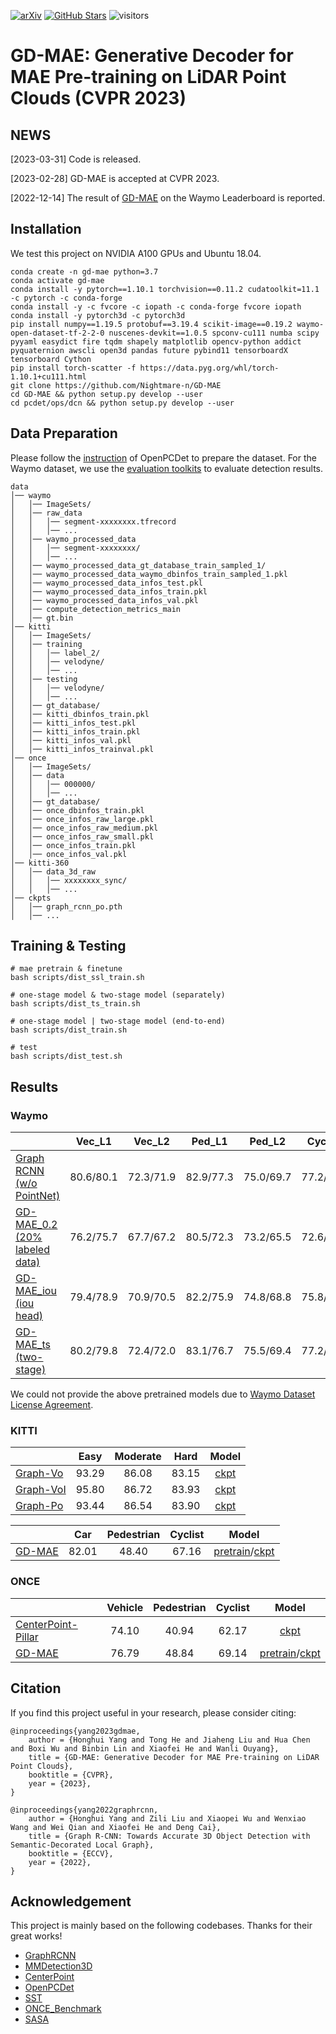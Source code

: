 [![arXiv](https://img.shields.io/badge/arXiv-Paper-<COLOR>.svg)](https://arxiv.org/abs/2212.03010)
[![GitHub Stars](https://img.shields.io/github/stars/Nightmare-n/GD-MAE?style=social)](https://github.com/Nightmare-n/GD-MAE)
![visitors](https://visitor-badge.glitch.me/badge?page_id=Nightmare-n/GD-MAE)

# GD-MAE: Generative Decoder for MAE Pre-training on LiDAR Point Clouds (CVPR 2023)

## NEWS
[2023-03-31] Code is released.

[2023-02-28] GD-MAE is accepted at CVPR 2023.

[2022-12-14] The result of [GD-MAE](https://waymo.com/open/challenges/entry/?challenge=DETECTION_3D&challengeId=DETECTION_3D&emailId=50be7d97-96bd&timestamp=1671074591082186) on the Waymo Leaderboard is reported.

## Installation
We test this project on NVIDIA A100 GPUs and Ubuntu 18.04.
```
conda create -n gd-mae python=3.7
conda activate gd-mae
conda install -y pytorch==1.10.1 torchvision==0.11.2 cudatoolkit=11.1 -c pytorch -c conda-forge
conda install -y -c fvcore -c iopath -c conda-forge fvcore iopath
conda install -y pytorch3d -c pytorch3d
pip install numpy==1.19.5 protobuf==3.19.4 scikit-image==0.19.2 waymo-open-dataset-tf-2-2-0 nuscenes-devkit==1.0.5 spconv-cu111 numba scipy pyyaml easydict fire tqdm shapely matplotlib opencv-python addict pyquaternion awscli open3d pandas future pybind11 tensorboardX tensorboard Cython
pip install torch-scatter -f https://data.pyg.org/whl/torch-1.10.1+cu111.html
git clone https://github.com/Nightmare-n/GD-MAE
cd GD-MAE && python setup.py develop --user
cd pcdet/ops/dcn && python setup.py develop --user
```

## Data Preparation

Please follow the [instruction](https://github.com/open-mmlab/OpenPCDet/blob/master/docs/GETTING_STARTED.md) of OpenPCDet to prepare the dataset. For the Waymo dataset, we use the [evaluation toolkits](https://drive.google.com/drive/folders/1aa1kI9hhzBoZkIBcr8RBO3Zhg_RkOAag?usp=sharing) to evaluate detection results.
```
data
│── waymo
│   │── ImageSets/
│   │── raw_data
│   │   │── segment-xxxxxxxx.tfrecord
│   │   │── ...
│   │── waymo_processed_data
│   │   │── segment-xxxxxxxx/
│   │   │── ...
│   │── waymo_processed_data_gt_database_train_sampled_1/
│   │── waymo_processed_data_waymo_dbinfos_train_sampled_1.pkl
│   │── waymo_processed_data_infos_test.pkl
│   │── waymo_processed_data_infos_train.pkl
│   │── waymo_processed_data_infos_val.pkl
│   │── compute_detection_metrics_main
│   │── gt.bin
│── kitti
│   │── ImageSets/
│   │── training
│   │   │── label_2/
│   │   │── velodyne/
│   │   │── ...
│   │── testing
│   │   │── velodyne/
│   │   │── ...
│   │── gt_database/
│   │── kitti_dbinfos_train.pkl
│   │── kitti_infos_test.pkl
│   │── kitti_infos_train.pkl
│   │── kitti_infos_val.pkl
│   │── kitti_infos_trainval.pkl
│── once
│   │── ImageSets/
│   │── data
│   │   │── 000000/
│   │   │── ...
│   │── gt_database/
│   │── once_dbinfos_train.pkl
│   │── once_infos_raw_large.pkl
│   │── once_infos_raw_medium.pkl
│   │── once_infos_raw_small.pkl
│   │── once_infos_train.pkl
│   │── once_infos_val.pkl
│── kitti-360
│   │── data_3d_raw
│   │   │── xxxxxxxx_sync/
│   │   │── ...
│── ckpts
│   │── graph_rcnn_po.pth
│   │── ...
```

## Training & Testing
```
# mae pretrain & finetune
bash scripts/dist_ssl_train.sh

# one-stage model & two-stage model (separately)
bash scripts/dist_ts_train.sh

# one-stage model | two-stage model (end-to-end)
bash scripts/dist_train.sh

# test
bash scripts/dist_test.sh
```

## Results

### Waymo
|                                             | Vec_L1 | Vec_L2 | Ped_L1 | Ped_L2 | Cyc_L1 | Cyc_L2 | Model |
|---------------------------------------------|:-------:|:-------:|:-------:|:-------:|:-------:|:-------:|:-------:|
|[Graph RCNN (w/o PointNet)](tools/cfgs/waymo_models/graph_rcnn_ce.yaml)| 80.6/80.1|72.3/71.9|82.9/77.3|75.0/69.7|77.2/76.0|74.4/73.3| [log](https://drive.google.com/file/d/1paPQ_c5ayGrbrVxGD9YtgBAy7TCMp2Gm/view?usp=sharing) |
|[GD-MAE_0.2 (20% labeled data)](tools/cfgs/waymo_models/gd_mae.yaml)| 76.2/75.7|67.7/67.2|80.5/72.3|73.2/65.5|72.6/71.4|69.9/68.7| [log](https://drive.google.com/file/d/1TGoxSAJi6o6seA6XxASAajZrJ5jjqOJR/view?usp=sharing) |
|[GD-MAE_iou (iou head)](tools/cfgs/waymo_models/gd_mae_iou.yaml)| 79.4/78.9|70.9/70.5|82.2/75.9|74.8/68.8|75.8/74.8|73.0/72.0| [log](https://drive.google.com/file/d/1-6tfzhdDIpv5UaOQrdE4LotA_1AE7ZAF/view?usp=sharing) |
|[GD-MAE_ts (two-stage)](tools/cfgs/waymo_models/gd_mae_ts.yaml)| 80.2/79.8|72.4/72.0|83.1/76.7|75.5/69.4|77.2/76.2|74.4/73.4| [log](https://drive.google.com/file/d/1fOFQGmJcJK3qep44D1qca9Jk95mgfAdg/view?usp=sharing) |

We could not provide the above pretrained models due to [Waymo Dataset License Agreement](https://waymo.com/open/terms/).

### KITTI
|                                             | Easy | Moderate | Hard | Model |
|---------------------------------------------|:-------:|:-------:|:-------:|:-------:|
|[Graph-Vo](tools/cfgs/kitti_models/graph_rcnn_vo.yaml)| 93.29 | 86.08 | 83.15 | [ckpt](https://drive.google.com/file/d/1DQtzf14LzYVGPJUkiolI2qd4mVvfsKgs/view?usp=sharing) |
|[Graph-VoI](tools/cfgs/kitti_models/graph_rcnn_voi.yaml)| 95.80 | 86.72 | 83.93 | [ckpt](https://drive.google.com/file/d/1RLVdzcAhbHrH7H3aBEYRQQS0fLh-K2d5/view?usp=sharing) |
|[Graph-Po](tools/cfgs/kitti_models/graph_rcnn_po.yaml)| 93.44 | 86.54 | 83.90 | [ckpt](https://drive.google.com/file/d/12mNhuNB-X2GQDxL-sDnqnRBl1FD_H-l7/view?usp=sharing) |

|                                             | Car | Pedestrian | Cyclist | Model |
|---------------------------------------------|:-------:|:-------:|:-------:|:-------:|
|[GD-MAE](tools/cfgs/kitti_models/gd_mae.yaml)| 82.01 | 48.40 | 67.16 | [pretrain](https://drive.google.com/file/d/1dlS-x4qgWP1erL5khOeUlGJqQ2HYHasl/view?usp=sharing)/[ckpt](https://drive.google.com/file/d/10m8kUUybkjMLnJK5O31-ZRxHuPBYYiLh/view?usp=sharing) |

### ONCE
|                                             | Vehicle | Pedestrian | Cyclist | Model |
|---------------------------------------------|:-------:|:-------:|:-------:|:-------:|
|[CenterPoint-Pillar](tools/cfgs/once_models/centerpoint_pillar.yaml)| 74.10 | 40.94 | 62.17 | [ckpt](https://drive.google.com/file/d/12D24zjXvWOAC38EQJSoRWpZ0_AuTHLyi/view?usp=sharing) |
|[GD-MAE](tools/cfgs/once_models/gd_mae.yaml)| 76.79 | 48.84 | 69.14 | [pretrain](https://drive.google.com/file/d/1Qdhu4pOPCt288Opry-B84O-uAEh-G5sr/view?usp=sharing)/[ckpt](https://drive.google.com/file/d/1CALOwvXcxQEit2-EAE7j1h-ucdpvKvRF/view?usp=sharing) |

## Citation 
If you find this project useful in your research, please consider citing:
```
@inproceedings{yang2023gdmae,
    author = {Honghui Yang and Tong He and Jiaheng Liu and Hua Chen and Boxi Wu and Binbin Lin and Xiaofei He and Wanli Ouyang},
    title = {GD-MAE: Generative Decoder for MAE Pre-training on LiDAR Point Clouds},
    booktitle = {CVPR},
    year = {2023},
}
```
```
@inproceedings{yang2022graphrcnn,
    author = {Honghui Yang and Zili Liu and Xiaopei Wu and Wenxiao Wang and Wei Qian and Xiaofei He and Deng Cai},
    title = {Graph R-CNN: Towards Accurate 3D Object Detection with Semantic-Decorated Local Graph},
    booktitle = {ECCV},
    year = {2022},
}
```

## Acknowledgement
This project is mainly based on the following codebases. Thanks for their great works!

* [GraphRCNN](https://github.com/Nightmare-n/GraphRCNN)
* [MMDetection3D](https://github.com/open-mmlab/mmdetection3d)
* [CenterPoint](https://github.com/tianweiy/CenterPoint)
* [OpenPCDet](https://github.com/open-mmlab/OpenPCDet)
* [SST](https://github.com/tusen-ai/SST)
* [ONCE_Benchmark](https://github.com/PointsCoder/Once_Benchmark)
* [SASA](https://github.com/blakechen97/SASA)
